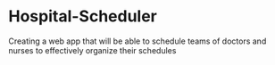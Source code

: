 Hospital-Scheduler
==================

Creating a web app that will be able to schedule teams of doctors and nurses to effectively organize their schedules

